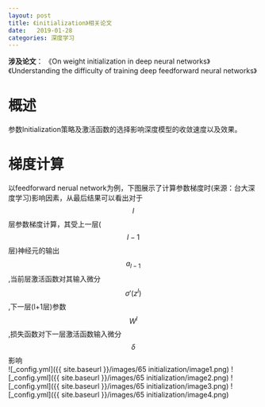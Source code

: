```yaml
---
layout: post
title: 《initialization》相关论文
date:   2019-01-28
categories: 深度学习
---  
```


**涉及论文**： 
《On weight initialization in deep neural networks》
《Understanding the difficulty of training deep feedforward neural networks》


# 概述  

参数Initialization策略及激活函数的选择影响深度模型的收敛速度以及效果。  


# 梯度计算  

以feedforward nerual network为例，下图展示了计算参数梯度时(来源：台大深度学习)影响因素，从最后结果可以看出对于$$l$$层参数梯度计算，其受上一层($$l-1$$层)神经元的输出$$a_{l-1}$$,当前层激活函数对其输入微分$$\sigma ' (z^l)$$,下一层(l+1层)参数$$W^l$$,损失函数对下一层激活函数输入微分$$\delta$$影响  
![_config.yml]({{ site.baseurl }}/images/65 initialization/image1.png)
![_config.yml]({{ site.baseurl }}/images/65 initialization/image2.png)
![_config.yml]({{ site.baseurl }}/images/65 initialization/image3.png)
![_config.yml]({{ site.baseurl }}/images/65 initialization/image4.png)
